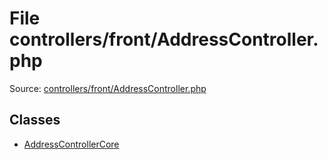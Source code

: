 File controllers/front/AddressController.php
=========

Source: [controllers/front/AddressController.php](https://github.com/PrestaShop/PrestaShop/blob/1.5.6.0/controllers/front/AddressController.php)


Classes
-------

* [AddressControllerCore](class.AddressControllerCore.md)

